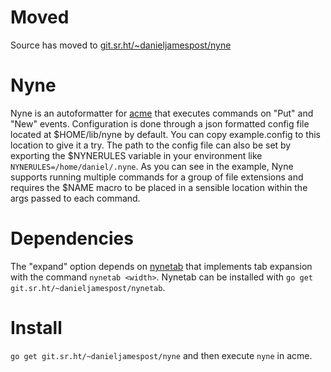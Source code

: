 # Moved

Source has moved to [git.sr.ht/~danieljamespost/nyne](https://git.sr.ht/~danieljamespost/nyne)

# Nyne
Nyne is an autoformatter for [acme](http://acme.cat-v.org/) that executes commands on "Put" and "New" events. Configuration is done through a json formatted config file located at $HOME/lib/nyne by default. You can copy example.config to this location to give it a try. The path to the config file can also be set by exporting the $NYNERULES variable in your environment like `NYNERULES=/home/daniel/.nyne`. As you can see in the example, Nyne supports running multiple commands for a group of file extensions and requires the $NAME macro to be placed in a sensible location within the args passed to each command.

# Dependencies
The "expand" option depends on [nynetab](https://git.sr.ht/~danieljamespost/nynetab) that implements tab expansion with the command `nynetab <width>`. Nynetab can be installed with `go get git.sr.ht/~danieljamespost/nynetab`.

# Install
`go get git.sr.ht/~danieljamespost/nyne` and then execute `nyne` in acme.
